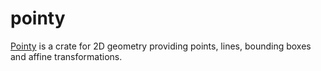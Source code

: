 # pointy

[Pointy] is a crate for 2D geometry providing points, lines, bounding boxes and
affine transformations.

[pointy]: https://docs.rs/pointy
